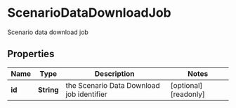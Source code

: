 

# ScenarioDataDownloadJob

Scenario data download job

## Properties

Name | Type | Description | Notes
------------ | ------------- | ------------- | -------------
**id** | **String** | the Scenario Data Download job identifier |  [optional] [readonly]




